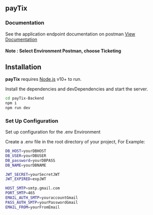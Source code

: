 ## payTix

### Documentation

See the application endpoint documentation on postman [View Documentation](https://documenter.getpostman.com/view/10726334/UUxzA7Hc)

#### Note : Select Environment Postman, choose <b>Ticketing</b>

## Installation

<b>payTix</b> requires [Node.js](https://nodejs.org/) v10+ to run.

Install the dependencies and devDependencies and start the server.

```sh
cd payTix-Backend
npm i
npm run dev
```

### Set Up Configuration

Set up configuration for the .env Environment

Create a .env file in the root directory of your project, For Example:

```sh
DB_HOST=yourDBHOST
DB_USER=yourDBUSER
DB_password=yourDBPASS
DB_NAME=yourDBNAME

JWT_SECRET=yourSecretJWT
JWT_EXPIRED=expJWT

HOST_SMTP=smtp.gmail.com
PORT_SMTP=465
EMAIL_AUTH_SMTP=youraccountGmail
PASS_AUTH_SMTP=yourPasswordGmail
EMAIL_FROM=yourFromEmail
```

